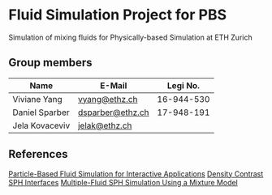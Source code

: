 # Fluid Simulation Project for PBS

Simulation of mixing fluids for Physically-based Simulation at ETH Zurich

## Group members

|Name | E-Mail | Legi No.  |
|----------------|------------------|------------|
| Viviane Yang   | vyang@ethz.ch    | 16-944-530 |
| Daniel Sparber | dsparber@ethz.ch | 17-948-191 |
| Jela Kovaceviv | jelak@ethz.ch    |            |


## References

[Particle-Based Fluid Simulation for Interactive Applications](https://matthias-research.github.io/pages/publications/sca03.pdf)
[Density Contrast SPH Interfaces](https://www.zora.uzh.ch/id/eprint/9734/2/Solenthaler_sca08.pdf)
[Multiple-Fluid SPH Simulation Using a Mixture Model](https://dl.acm.org/doi/pdf/10.1145/2645703)
